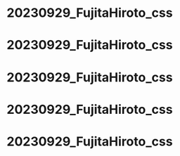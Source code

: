 # 20230929_FujitaHiroto_css
# 20230929_FujitaHiroto_css
# 20230929_FujitaHiroto_css
# 20230929_FujitaHiroto_css
# 20230929_FujitaHiroto_css
